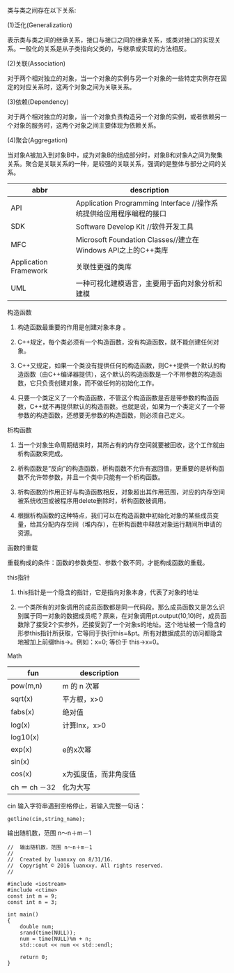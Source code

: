类与类之间存在以下关系: 

(1)泛化(Generalization)

表示类与类之间的继承关系，接口与接口之间的继承关系，或类对接口的实现关系。一般化的关系是从子类指向父类的，与继承或实现的方法相反。    

(2)关联(Association)

对于两个相对独立的对象，当一个对象的实例与另一个对象的一些特定实例存在固定的对应关系时，这两个对象之间为关联关系。 

(3)依赖(Dependency)  

对于两个相对独立的对象，当一个对象负责构造另一个对象的实例，或者依赖另一个对象的服务时，这两个对象之间主要体现为依赖关系。      

(4)聚合(Aggregation) 

当对象A被加入到对象B中，成为对象B的组成部分时，对象B和对象A之间为聚集关系。聚合是关联关系的一种，是较强的关联关系，强调的是整体与部分之间的关系。 

abbr|description
---|---
API|Application Programming Interface //操作系统提供给应用程序编程的接口 
SDK|Software Develop Kit //软件开发工具 
MFC|Microsoft Foundation Classes//建立在Windows API之上的C++类库 
Application Framework|关联性更强的类库 
UML|一种可视化建模语言，主要用于面向对象分析和建模 

构造函数 

1. 构造函数最重要的作用是创建对象本身 。 

2. C++规定，每个类必须有一个构造函数，没有构造函数，就不能创建任何对象。  

3. C++又规定，如果一个类没有提供任何的构造函数，则C++提供一个默认的构造函数（由C++编译器提供），这个默认的构造函数是一个不带参数的构造函数，它只负责创建对象，而不做任何的初始化工作。 

4. 只要一个类定义了一个构造函数，不管这个构造函数是否是带参数的构造函数，C++就不再提供默认的构造函数。也就是说，如果为一个类定义了一个带参数的构造函数，还想要无参数的构造函数，则必须自己定义。 

析构函数 

1. 当一个对象生命周期结束时，其所占有的内存空间就要被回收，这个工作就由析构函数来完成。 

2. 析构函数是“反向”的构造函数，析构函数不允许有返回值，更重要的是析构函数不允许带参数，并且一个类中只能有一个析构函数。  

3. 析构函数的作用正好与构造函数相反，对象超出其作用范围，对应的内存空间被系统收回或被程序用delete删除时，析构函数被调用。 

4. 根据析构函数的这种特点，我们可以在构造函数中初始化对象的某些成员变量，给其分配内存空间（堆内存），在析构函数中释放对象运行期间所申请的资源。  

函数的重载 

重载构成的条件：函数的参数类型、参数个数不同，才能构成函数的重载。 

this指针 

1. this指针是一个隐含的指针，它是指向对象本身，代表了对象的地址 

2. 一个类所有的对象调用的成员函数都是同一代码段。那么成员函数又是怎么识别属于同一对象的数据成员呢？原来，在对象调用pt.output(10,10)时，成员函数除了接受2个实参外，还接受到了一个对象s的地址。这个地址被一个隐含的形参this指针所获取，它等同于执行this=&pt。所有对数据成员的访问都隐含地被加上前缀this->。例如：x=0; 等价于 this->x=0。     

Math

fun|description
---|---
pow(m,n)|m 的 n 次幂 
sqrt(x)|平方根，x>0 
fabs(x)|绝对值 
log(x)|计算lnx，x>0 
log10(x)|
exp(x)|e的x次幂 
sin(x)|
cos(x)|x为弧度值，而非角度值 
ch ＝ ch －32|化为大写 
 
cin 输入字符串遇到空格停止，若输入完整一句话：

    getline(cin,string_name); 

输出随机数，范围 n～n＋m－1

    //  输出随机数，范围 n～n＋m－1 
    // 
    //  Created by luanxxy on 8/31/16. 
    //  Copyright © 2016 luanxxy. All rights reserved. 
    // 
     
    #include <iostream> 
    #include <ctime> 
    const int m = 9; 
    const int n = 3; 
     
    int main() 
    { 
        double num; 
        srand(time(NULL)); 
        num = time(NULL)%m + n; 
        std::cout << num << std::endl; 
     
        return 0; 
    } 
